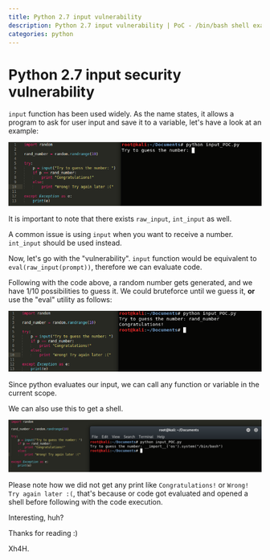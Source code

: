 ```yaml
---
title: Python 2.7 input vulnerability
description: Python 2.7 input vulnerability | PoC - /bin/bash shell example
categories: python
---
```


# Python 2.7 input security vulnerability

``input`` function has been used widely. As the name states, it allows a program to ask for user input and save it to a variable, let's have a look at an example:

<div style="text-align:center"><img src="images/python_input_1.png" /></div>

It is important to note that there exists ``raw_input``, ``int_input`` as well.

A common issue is using ``input`` when you want to receive a number. ``int_input`` should be used instead.

Now, let's go with the "vulnerability". ``input`` function would be equivalent to ``eval(raw_input(prompt))``, therefore we can evaluate code.

Following with the code above, a random number gets generated, and we have 1/10 possibilities to guess it. We could bruteforce until we guess it, **or** use the "eval" utility as follows:

<div style="text-align:center"><img src="images/python_input_2.png" /></div>

Since python evaluates our input, we can call any function or variable in the current scope.

We can also use this to get a shell. 

<div style="text-align:center"><img src="images/python_input_3.png" /></div>

Please note how we did not get any print like `Congratulations!` or `Wrong! Try again later :(`, that's because or code got evaluated and opened a shell before following with the code execution.

Interesting, huh?

Thanks for reading :)


Xh4H.

<script src="https://www.hackthebox.eu/badge/21439"></script>